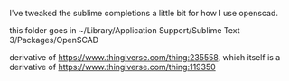 I've tweaked the sublime completions a little bit for how I use openscad.

this folder goes in ~/Library/Application Support/Sublime Text 3/Packages/OpenSCAD



derivative of https://www.thingiverse.com/thing:235558, which itself is a derivative of https://www.thingiverse.com/thing:119350